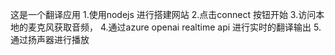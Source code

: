 这是一个翻译应用
1.使用nodejs 进行搭建网站
2.点击connect 按钮开始
3.访问本地的麦克风获取音频，
4.通过azure openai realtime api 进行实时的翻译输出
5.通过扬声器进行播放
